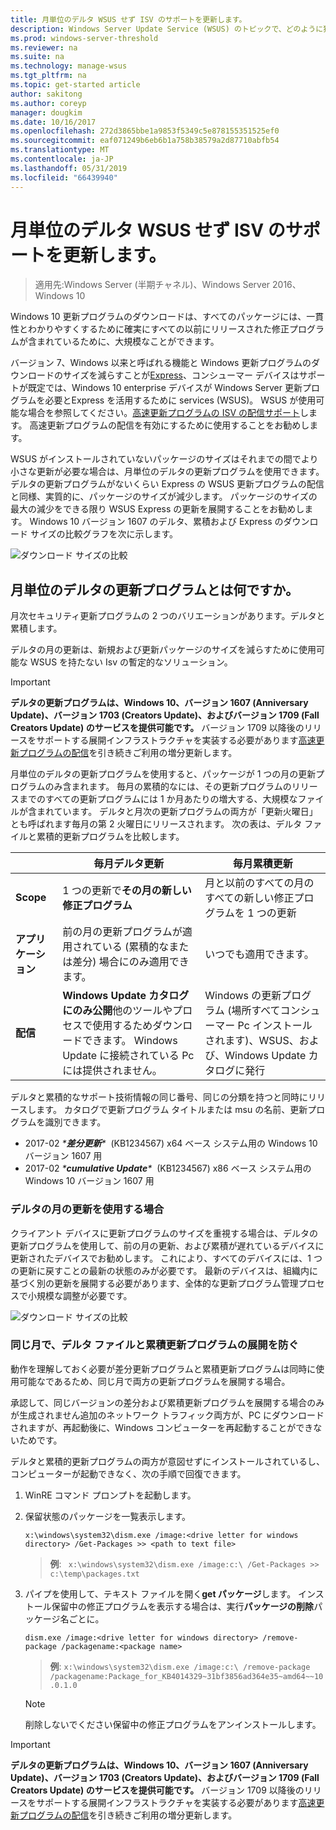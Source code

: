 ```yaml
---
title: 月単位のデルタ WSUS せず ISV のサポートを更新します。
description: Windows Server Update Service (WSUS) のトピックで、どのように独立系ソフトウェア ベンダー (ISV) はパッケージのサイズを小さく Express の WSUS 更新プログラムの配信ではなく月単位のデルタの更新プログラムを一時的に使用できます。
ms.prod: windows-server-threshold
ms.reviewer: na
ms.suite: na
ms.technology: manage-wsus
ms.tgt_pltfrm: na
ms.topic: get-started article
author: sakitong
ms.author: coreyp
manager: dougkim
ms.date: 10/16/2017
ms.openlocfilehash: 272d3865bbe1a9853f5349c5e878155351525ef0
ms.sourcegitcommit: eaf071249b6eb6b1a758b38579a2d87710abfb54
ms.translationtype: MT
ms.contentlocale: ja-JP
ms.lasthandoff: 05/31/2019
ms.locfileid: "66439940"
---
```

# <a name="monthly-delta-update-isv-support-without-wsus"></a>月単位のデルタ WSUS せず ISV のサポートを更新します。

>適用先:Windows Server (半期チャネル)、Windows Server 2016、Windows 10

Windows 10 更新プログラムのダウンロードは、すべてのパッケージには、一貫性とわかりやすくするために確実にすべての以前にリリースされた修正プログラムが含まれているために、大規模なことができます。  

バージョン 7、Windows 以来と呼ばれる機能と Windows 更新プログラムのダウンロードのサイズを減らすことが[Express](https://technet.microsoft.com/library/cc708456(v=ws.10).aspx#Anchor_2)、コンシューマー デバイスはサポートが既定では、Windows 10 enterprise デバイスが Windows Server 更新プログラムを必要とExpress を活用するために services (WSUS)。 WSUS が使用可能な場合を参照してください。[高速更新プログラムの ISV の配信サポート](express-update-delivery-ISV-support.md)します。 高速更新プログラムの配信を有効にするために使用することをお勧めします。 

WSUS がインストールされていないパッケージのサイズはそれまでの間でより小さな更新が必要な場合は、月単位のデルタの更新プログラムを使用できます。 デルタの更新プログラムがないくらい Express の WSUS 更新プログラムの配信と同様、実質的に、パッケージのサイズが減少します。 パッケージのサイズの最大の減少をできる限り WSUS Express の更新を展開することをお勧めします。 Windows 10 バージョン 1607 のデルタ、累積および Express のダウンロード サイズの比較グラフを次に示します。

![ダウンロード サイズの比較](../../media/express-update-delivery-isv-support/delta-1.png)

## <a name="what-is-monthly-delta-update"></a>月単位のデルタの更新プログラムとは何ですか。

月次セキュリティ更新プログラムの 2 つのバリエーションがあります。デルタと累積します。

デルタの月の更新は、新規および更新パッケージのサイズを減らすために使用可能な WSUS を持たない Isv の暫定的なソリューション。

>[!IMPORTANT]
>**デルタの更新プログラムは、Windows 10、バージョン 1607 (Anniversary Update)、バージョン 1703 (Creators Update)、およびバージョン 1709 (Fall Creators Update) のサービスを提供可能です。** バージョン 1709 以降後のリリースをサポートする展開インフラストラクチャを実装する必要があります[高速更新プログラムの配信](express-update-delivery-ISV-support.md)を引き続きご利用の増分更新します。

月単位のデルタの更新プログラムを使用すると、パッケージが 1 つの月の更新プログラムのみ含まれます。 毎月の累積的なには、その更新プログラムのリリースまでのすべての更新プログラムには 1 か月あたりの増大する、大規模なファイルが含まれています。 デルタと月次の更新プログラムの両方が「更新火曜日」とも呼ばれます毎月の第 2 火曜日にリリースされます。 次の表は、デルタ ファイルと累積的更新プログラムを比較します。

|                    | 毎月**デルタ**更新                                                                                                                                                                                                       | 毎月**累積**更新                                                                                                                                                                                             |
|--------------------|--------------------------------------------------------------------------------------------------------------------------------------------------------------------------------------------------------------------------------|---------------------------------------------------------------------------------------------------------------------------------------------------------------------------------------------------------------------------|
| **Scope**          | 1 つの更新で**その月の新しい修正プログラム**                                                                                                                                                                           | 月と以前のすべての月のすべての新しい修正プログラムを 1 つの更新                                                                                                                                                   |
| **アプリケーション**    | 前の月の更新プログラムが適用されている (累積的なまたは差分) 場合にのみ適用できます。                                                                                                                                           | いつでも適用できます。                                                                                                                                                                                                |
| **配信**       | **Windows Update カタログにのみ公開**他のツールやプロセスで使用するためダウンロードできます。 Windows Update に接続されている Pc には提供されません。                                                         | Windows の更新プログラム (場所すべてコンシューマー Pc インストールされます)、WSUS、および、Windows Update カタログに発行                                                                                                                |

デルタと累積的なサポート技術情報の同じ番号、同じの分類を持つと同時にリリースします。 カタログで更新プログラム タイトルまたは msu の名前、更新プログラムを識別できます。

- 2017-02 *\***差分更新**\**  (KB1234567) x64 ベース システム用の Windows 10 バージョン 1607 用
- 2017-02 *\***cumulative Update**\**  (KB1234567) x86 ベース システム用の Windows 10 バージョン 1607 用                                                                                                                                                                                                                                                                                                                                                                                                                                                                                                                                                                                                                                                                                                                                                                                                                                                                                      

### <a name="when-to-use-monthly-delta-update"></a>デルタの月の更新を使用する場合

クライアント デバイスに更新プログラムのサイズを重視する場合は、デルタの更新プログラムを使用して、前の月の更新、および累積が遅れているデバイスに更新されたデバイスでお勧めします。 これにより、すべてのデバイスには、1 つの更新に戻すことの最新の状態のみが必要です。 最新のデバイスは、組織内に基づく別の更新を展開する必要があります、全体的な更新プログラム管理プロセスで小規模な調整が必要です。

![ダウンロード サイズの比較](../../media/express-update-delivery-isv-support/delta-2.png)

### <a name="prevent-deployment-of-delta-and-cumulative-updates-in-the-same-month"></a>同じ月で、デルタ ファイルと累積更新プログラムの展開を防ぐ

動作を理解しておく必要が差分更新プログラムと累積更新プログラムは同時に使用可能なであるため、同じ月で両方の更新プログラムを展開する場合。

承認して、同じバージョンの差分および累積更新プログラムを展開する場合のみが生成されません追加のネットワーク トラフィック両方が、PC にダウンロードされますが、再起動後に、Windows コンピューターを再起動することができないためです。

デルタと累積的更新プログラムの両方が意図せずにインストールされているし、コンピューターが起動できなく、次の手順で回復できます。

1. WinRE コマンド プロンプトを起動します。
2. 保留状態のパッケージを一覧表示します。

    `x:\windows\system32\dism.exe /image:<drive letter for windows directory> /Get-Packages >> <path to text file>`
 
    > **例**: ` x:\windows\system32\dism.exe /image:c:\ /Get-Packages >> c:\temp\packages.txt`
 
3. パイプを使用して、テキスト ファイルを開く**get パッケージ**します。 インストール保留中の修正プログラムを表示する場合は、実行**パッケージの削除**パッケージ名ごとに。
 
   `dism.exe /image:<drive letter for windows directory> /remove-package /packagename:<package name>`
 
    > **例**: `x:\windows\system32\dism.exe /image:c:\ /remove-package /packagename:Package_for_KB4014329~31bf3856ad364e35~amd64~~10.0.1.0`
 
    >[!NOTE]
    >削除しないでください保留中の修正プログラムをアンインストールします。

>[!IMPORTANT]
>**デルタの更新プログラムは、Windows 10、バージョン 1607 (Anniversary Update)、バージョン 1703 (Creators Update)、およびバージョン 1709 (Fall Creators Update) のサービスを提供可能です。** バージョン 1709 以降後のリリースをサポートする展開インフラストラクチャを実装する必要があります[高速更新プログラムの配信](express-update-delivery-ISV-support.md)を引き続きご利用の増分更新します。

